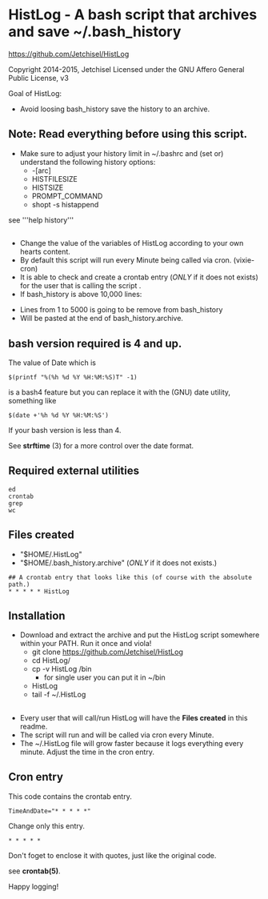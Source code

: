 # HistLog - A bash script that archives and save ~/.bash_history

https://github.com/Jetchisel/HistLog

Copyright 2014-2015, Jetchisel
Licensed under the GNU Affero General Public License, v3

Goal of HistLog:

  - Avoid loosing bash_history
    save the history to an archive.

## Note: Read everything before using this script.

* Make sure to adjust your history limit in ~/.bashrc and (set or) understand the following history options:
  - -[arc]
  - HISTFILESIZE
  - HISTSIZE
  - PROMPT_COMMAND
  - shopt -s histappend

see '''help history'''

##
* Change the value of the variables of HistLog according to your own hearts content.
* By default this script will run every Minute being called via cron. (vixie-cron)
* It is able to check and create a crontab entry (*ONLY* if it does not exists) for the user that is calling the script .
* If bash_history is above 10,000 lines:
 - Lines from 1 to 5000 is going to be remove from bash_history
 - Will be pasted at the end of bash_history.archive.

## bash version required is 4 and up.

The value of Date which is
```shell
$(printf "%(%h %d %Y %H:%M:%S)T" -1)
```
is a bash4 feature but you can replace it with the (GNU) date utility, something like
```shell
$(date +'%h %d %Y %H:%M:%S')
```
If your bash version is less than 4.

See **strftime** (3) for a more control over the date format.

## Required external utilities
    ed
    crontab
    grep
    wc

## Files created
- "$HOME/.HistLog"
- "$HOME/.bash_history.archive" (*ONLY* if it does not exists.)

```shell
## A crontab entry that looks like this (of course with the absolute path.)
* * * * * HistLog
```
## Installation

* Download and extract the archive and put the HistLog script somewhere within your PATH. Run it once and viola!
  - git clone https://github.com/Jetchisel/HistLog
  - cd HistLog/
  - cp -v HistLog /bin
    * for single user you can put it in ~/bin
  - HistLog
  - tail -f ~/.HistLog

##
* Every user that will call/run HistLog will have the **Files created** in this readme.
* The script will run and will be called via cron every Minute.
* The ~/.HistLog file will grow faster because it logs everything every minute. Adjust the time in the cron entry.

## Cron entry

This code contains the crontab entry.
```shell
TimeAndDate="* * * * *"
```
Change only this entry.
```shell
* * * * *
```
Don't foget to enclose it with quotes, just like the original code.

see **crontab(5)**.

Happy logging!
